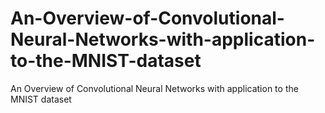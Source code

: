 # An-Overview-of-Convolutional-Neural-Networks-with-application-to-the-MNIST-dataset
An Overview of Convolutional Neural Networks with application to the MNIST dataset
